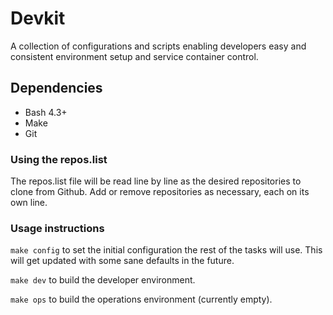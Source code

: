 # Devkit

A collection of configurations and scripts enabling developers easy and
consistent environment setup and service container control.

## Dependencies

- Bash 4.3+
- Make
- Git

### Using the repos.list

The repos.list file will be read line by line as the desired repositories to
clone from Github. Add or remove repositories as necessary, each on its own
line.

### Usage instructions

`make config` to set the initial configuration the rest of the tasks will use.
This will get updated with some sane defaults in the future.

`make dev` to build the developer environment.

`make ops` to build the operations environment (currently empty).
